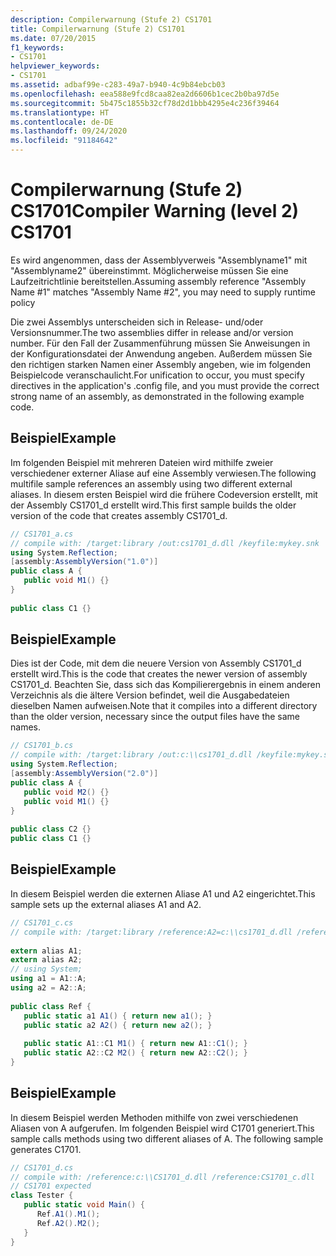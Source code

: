 ```yaml
---
description: Compilerwarnung (Stufe 2) CS1701
title: Compilerwarnung (Stufe 2) CS1701
ms.date: 07/20/2015
f1_keywords:
- CS1701
helpviewer_keywords:
- CS1701
ms.assetid: adbaf99e-c283-49a7-b940-4c9b84ebcb03
ms.openlocfilehash: eea588e9fcd8caa82ea2d6606b1cec2b0ba97d5e
ms.sourcegitcommit: 5b475c1855b32cf78d2d1bbb4295e4c236f39464
ms.translationtype: HT
ms.contentlocale: de-DE
ms.lasthandoff: 09/24/2020
ms.locfileid: "91184642"
---
```

# <a name="compiler-warning-level-2-cs1701"></a><span data-ttu-id="17201-103">Compilerwarnung (Stufe 2) CS1701</span><span class="sxs-lookup"><span data-stu-id="17201-103">Compiler Warning (level 2) CS1701</span></span>

<span data-ttu-id="17201-104">Es wird angenommen, dass der Assemblyverweis "Assemblyname1" mit "Assemblyname2" übereinstimmt. Möglicherweise müssen Sie eine Laufzeitrichtlinie bereitstellen.</span><span class="sxs-lookup"><span data-stu-id="17201-104">Assuming assembly reference "Assembly Name #1" matches "Assembly Name #2", you may need to supply runtime policy</span></span>  
  
 <span data-ttu-id="17201-105">Die zwei Assemblys unterscheiden sich in Release- und/oder Versionsnummer.</span><span class="sxs-lookup"><span data-stu-id="17201-105">The two assemblies differ in release and/or version number.</span></span> <span data-ttu-id="17201-106">Für den Fall der Zusammenführung müssen Sie Anweisungen in der Konfigurationsdatei der Anwendung angeben. Außerdem müssen Sie den richtigen starken Namen einer Assembly angeben, wie im folgenden Beispielcode veranschaulicht.</span><span class="sxs-lookup"><span data-stu-id="17201-106">For unification to occur, you must specify directives in the application's .config file, and you must provide the correct strong name of an assembly, as demonstrated in the following example code.</span></span>  
  
## <a name="example"></a><span data-ttu-id="17201-107">Beispiel</span><span class="sxs-lookup"><span data-stu-id="17201-107">Example</span></span>  

 <span data-ttu-id="17201-108">Im folgenden Beispiel mit mehreren Dateien wird mithilfe zweier verschiedener externer Aliase auf eine Assembly verwiesen.</span><span class="sxs-lookup"><span data-stu-id="17201-108">The following multifile sample references an assembly using two different external aliases.</span></span> <span data-ttu-id="17201-109">In diesem ersten Beispiel wird die frühere Codeversion erstellt, mit der Assembly CS1701_d erstellt wird.</span><span class="sxs-lookup"><span data-stu-id="17201-109">This first sample builds the older version of the code that creates assembly CS1701_d.</span></span>  
  
```csharp  
// CS1701_a.cs  
// compile with: /target:library /out:cs1701_d.dll /keyfile:mykey.snk  
using System.Reflection;  
[assembly:AssemblyVersion("1.0")]  
public class A {  
   public void M1() {}  
}  
  
public class C1 {}  
```  
  
## <a name="example"></a><span data-ttu-id="17201-110">Beispiel</span><span class="sxs-lookup"><span data-stu-id="17201-110">Example</span></span>  

 <span data-ttu-id="17201-111">Dies ist der Code, mit dem die neuere Version von Assembly CS1701_d erstellt wird.</span><span class="sxs-lookup"><span data-stu-id="17201-111">This is the code that creates the newer version of assembly CS1701_d.</span></span> <span data-ttu-id="17201-112">Beachten Sie, dass sich das Kompilierergebnis in einem anderen Verzeichnis als die ältere Version befindet, weil die Ausgabedateien dieselben Namen aufweisen.</span><span class="sxs-lookup"><span data-stu-id="17201-112">Note that it compiles into a different directory than the older version, necessary since the output files have the same names.</span></span>  
  
```csharp  
// CS1701_b.cs  
// compile with: /target:library /out:c:\\cs1701_d.dll /keyfile:mykey.snk  
using System.Reflection;  
[assembly:AssemblyVersion("2.0")]  
public class A {  
   public void M2() {}  
   public void M1() {}  
}  
  
public class C2 {}  
public class C1 {}  
```  
  
## <a name="example"></a><span data-ttu-id="17201-113">Beispiel</span><span class="sxs-lookup"><span data-stu-id="17201-113">Example</span></span>  

 <span data-ttu-id="17201-114">In diesem Beispiel werden die externen Aliase A1 und A2 eingerichtet.</span><span class="sxs-lookup"><span data-stu-id="17201-114">This sample sets up the external aliases A1 and A2.</span></span>  
  
```csharp  
// CS1701_c.cs  
// compile with: /target:library /reference:A2=c:\\cs1701_d.dll /reference:A1=cs1701_d.dll  
  
extern alias A1;  
extern alias A2;  
// using System;  
using a1 = A1::A;  
using a2 = A2::A;  
  
public class Ref {  
   public static a1 A1() { return new a1(); }  
   public static a2 A2() { return new a2(); }  
  
   public static A1::C1 M1() { return new A1::C1(); }  
   public static A2::C2 M2() { return new A2::C2(); }  
}  
```  
  
## <a name="example"></a><span data-ttu-id="17201-115">Beispiel</span><span class="sxs-lookup"><span data-stu-id="17201-115">Example</span></span>  

 <span data-ttu-id="17201-116">In diesem Beispiel werden Methoden mithilfe von zwei verschiedenen Aliasen von A aufgerufen. Im folgenden Beispiel wird C1701 generiert.</span><span class="sxs-lookup"><span data-stu-id="17201-116">This sample calls methods using two different aliases of A. The following sample generates C1701.</span></span>  
  
```csharp  
// CS1701_d.cs  
// compile with: /reference:c:\\CS1701_d.dll /reference:CS1701_c.dll  
// CS1701 expected  
class Tester {  
   public static void Main() {  
      Ref.A1().M1();  
      Ref.A2().M2();  
   }  
}  
```
